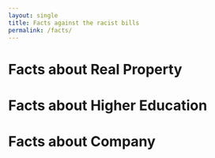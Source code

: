 ```yaml
---
layout: single
title: Facts against the racist bills
permalink: /facts/
---
```


# Facts about Real Property

# Facts about Higher Education

# Facts about Company